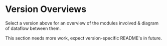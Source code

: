 # Version Overviews

Select a version above for an overview of the modules involved & diagram of dataflow between them.

This section needs more work, expect version-specific README's in future.
